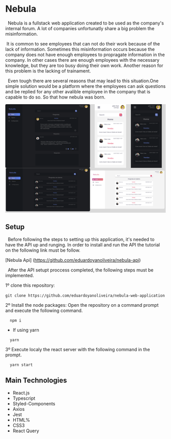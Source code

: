 # Nebula

&nbsp; Nebula is a fullstack web application created to be used as the company's internal forum. A lot of companies unfortunatly share a big problem the misinformation. <br>

&nbsp;It is common to see employees that can not do their work because of the lack of information. Sometimes this misinformation occurs because the company does not have enough employees to propragate information in the company. In other cases there are enough employees with the necessary knowledge, but they are too busy doing their own work. Another reason for this problem is the lacking of trainament.

&nbsp; Even tough there are several reasons that may lead to this situation.One simple solution would be a platform where the employees can ask questions and be replied for any other avalible employee in the company that is capable to do so. So that how nebula was born.

![alt text](https://github.com/eduardoyanoliveira/nebula-api/blob/master/github_images/Nebul_%20Mosaic.png)


## Setup

&nbsp; Before following the steps to setting up this application, it's needed to have the API up and runging. In order to install and run the API the tutorial on the following link must be follow.

[Nebula Api] (https://github.com/eduardoyanoliveira/nebula-api)

&nbsp; After the API setupt proccess completed, the following steps must be implemented.

1º clone this repository:  

``` git clone https://github.com/eduardoyanoliveira/nebula-web-application ```

2º Install the node packages: Open the repository on a command prompt and execute the following command.

```
  npm i
```

  - If using yarn

```
  yarn
```

3º Execute localy the react server with the following command in the prompt.

```
  yarn start
```

## Main Technologies

  - React.js
  - Typescript
  - Styled-Components
  - Axios
  - Jest
  - HTML%
  - CSS3
  - React Query
  
